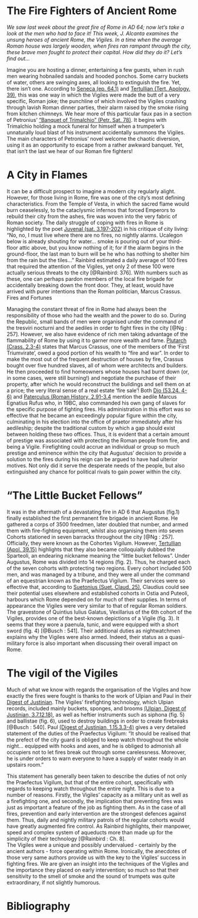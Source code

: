 The Fire Fighters of Ancient Rome
=================================

*We saw last week about the great fire of Rome in AD 64; now let’s take a look at the men who had to face it! This week, J. Alcanta examines the unsung heroes of ancient Rome, the Vigiles. In a time when the average Roman house was largely wooden, when fires ran rampant through the city, these brave men fought to protect their capital. How did they do it? Let’s find out…*

Imagine you are hosting a dinner, entertaining a few guests, when in rush men wearing hobnailed sandals and hooded ponchos. Some carry buckets of water, others are swinging axes, all looking to extinguish the fire. Yet, there isn’t one.
According to [Seneca (ep. 64.1)](https://www.loebclassics.com/view/seneca_younger-epistles/1917/pb_LCL075.439.xml) and [Tertullian (Tert. Apology. 39)](http://www.logoslibrary.org/tertullian/apology/39.html), this was one way in which the Vigiles  were made the butt of a very specific, Roman joke; the punchline of which involved the Vigiles crashing through lavish Roman dinner parties, their alarm raised by the smoke rising from kitchen chimneys.
We hear more of this particular faux pas in a section of Petronius’ [“Banquet of Trimalchio” (Petr. Sat. 78)](http://www.perseus.tufts.edu/hopper/text?doc=Perseus%3Atext%3A2007.01.0027%3Atext%3DSatyricon%3Asection%3D78). It begins with Trimalchio holding a mock funeral for himself when a trumpeter’s unnaturally loud blast of his instrument accidentally summons the Vigiles. The main characters of Petronius’ novel welcome the chaotic diversion, using it as an opportunity to escape from a rather awkward banquet. Yet, that isn’t the last we hear of our Roman fire fighters!

A City in Flames
================

It can be a difficult prospect to imagine a modern city regularly alight. However, for those living in Rome, fire was one of the city’s most defining characteristics. From the Temple of Vesta,  in which the sacred flame would burn ceaselessly, to the cataclysmic infernos that forced Emperors to rebuild their city from the ashes, fire was woven into the very fabric of Roman society. The daily struggle of coping with fires in Rome is highlighted by the poet [Juvenal (sat. 3.197-202)](http://www.tertullian.org/fathers/juvenal_satires_03.htm) in his critique of city living:
“No, no, I must live where there are no fires, no nightly alarms. Ucalegon below is already shouting for water… smoke is pouring out of your third-floor attic above, but you know nothing of it; for if the alarm begins in the ground-floor, the last man to burn will be he who has nothing to shelter him from the rain but the tiles...”
Rainbird estimated a daily average of 100 fires that required the attention of the Vigiles, yet only 2 of these 100 were actually serious threats to the city [@Rainbird: 376]. With numbers such as these, one can perhaps pardon members of the local fire brigade for accidentally breaking down the front door. They, at least, would have arrived with purer intentions than the Roman politician, Marcus Crassus.
Fires and Fortunes

Managing the constant threat of fire in Rome had always been the responsibility of those who had the wealth and the power to do so. During the Republic, small bands of men were organised under the command of the tresviri nocturni  and the aediles  in order to fight fires in the city [@Ng : 257]. However, we also have evidence of rich men taking advantage of the flammability of Rome by using it to garner more wealth and fame. [Plutarch (Crass. 2.3-4)](http://penelope.uchicago.edu/Thayer/e/roman/texts/plutarch/lives/crassus*.html) states that Marcus Crassus, one of the members of the ‘First Triumvirate’,  owed a good portion of his wealth to “fire and war”. In order to make the most out of the frequent destruction of houses by fire, Crassus bought over five hundred slaves, all of whom were architects and builders. He then proceeded to find homeowners whose houses had burnt down (or, in some cases, were still burning!) and negotiate the purchase of their property, after which he would reconstruct the buildings and sell them on at a price; the very literal sense of a real estate ‘fire sale’!
Both [Dio (53.24. 4-6)](http://penelope.uchicago.edu/Thayer/E/Roman/Texts/Cassius_Dio/53*.html) and [Paterculus (Roman History, 2.91-3.4](http://penelope.uchicago.edu/Thayer/E/Roman/Texts/Velleius_Paterculus/2C*.html) mention the aedile Marcus Egnatius Rufus who, in 19BC, also commanded his own gang of slaves for the specific purpose of fighting fires. His administration in this effort was so effective that he became an exceedingly popular figure within the city, culminating in his election into the office of praetor  immediately after his aedileship; despite the traditional custom by which a gap should exist between holding these two offices.
Thus, it is evident that a certain amount of prestige was associated with protecting the Roman people from fire, and being a Vigile. Firefighting could accrue an individual or group so much prestige and eminence within the city that Augustus’ decision to provide a solution to the fires during his reign can be argued to have had ulterior motives. Not only did it serve the desperate needs of the people, but also extinguished any chance for political rivals to gain power within the city.

“The Little Bucket Fellows”
===========================

It was in the aftermath of a devastating fire in AD 6 that Augustus (fig.1) finally established the first permanent fire brigade in ancient Rome. He gathered a corps of 3500 freedmen, later doubled that number, and armed them with fire-fighting equipment, whilst also organising them into seven Cohorts stationed in seven barracks throughout the city [@Ng : 257]. Officially, they were known as the Cohortes Vigilum.  However, [Tertullian (Apol. 39.15)](http://www.thelatinlibrary.com/tertullian/tertullian.apol.shtml) highlights that they also became colloquially dubbed the Sparteoli, an endearing nickname meaning the “little bucket fellows”.
Under Augustus, Rome was divided into 14 regions (fig. 2). Thus, he charged each of the seven cohorts with protecting two regions. Every cohort included 500 men, and was managed by a tribune,  and they were all under the command of an equestrian  known as the Praefectus Vigilum. Their services were so effective that, according to [Suetonius (Suet. Claud. 25)](http://www.perseus.tufts.edu/hopper/text?doc=Perseus:abo:phi,1348,015:25), Claudius could see their potential uses elsewhere and established cohorts in Ostia and Puteoli, harbours which Rome depended on for much of their supplies.
In terms of appearance the Vigiles were very similar to that of regular Roman soldiers. The gravestone of Quintius Iulius Galatus, Vexillarius of the 6th cohort of the Vigiles, provides one of the best-known depictions of a Vigile (fig. 3).  It seems that they wore a paenula,  tunic, and were equipped with a short sword (fig. 4) [@Busch : 541]. Their additional duties as nightwatchmen explains why the Vigiles were also armed. Indeed, their status as a quasi-military force is also important when discussing their overall impact on Rome.

The vigil of the Vigiles
========================

Much of what we know with regards the organisation of the Vigiles and how exactly the fires were fought is thanks to the work of Ulpian and Paul in their [Digest of Justinian](http://nbls.soc.srcf.net/files/files/Civil%20II/Texts/Digest%20of%20Justinian,%20Volume%203%20(D.30-40).pdf).  The Vigiles’ firefighting technology, which Ulpian records, included mainly buckets, sponges, and brooms [(Ulpian, Digest of Justinian, 3.7.12.18)](http://nbls.soc.srcf.net/files/files/Civil%20II/Texts/Digest%20of%20Justinian,%20Volume%203%20(D.30-40).pdf), as well as heftier instruments such as siphona  (fig. 5) and ballistae  (fig. 6), used to destroy buildings in order to create firebreaks [@Busch : 540].
Paul [(Digest of Justinian, 1.15.3.3-4)](http://nbls.soc.srcf.net/files/files/Civil%20II/Texts/Digest%20of%20Justinian,%20Volume%201%20(D.1-15).pdf) gives a very detailed statement of the duties of the Praefectus Vigilum:
“It should be realised that the prefect of the city guard is obliged to keep watch throughout the whole night… equipped with hooks and axes, and he is obliged to admonish all occupiers not to let fires break out through some carelessness. Moreover, he is under orders to warn everyone to have a supply of water ready in an upstairs room.”

This statement has generally been taken to describe the duties of not only the Praefectus Vigilum, but that of the entire cohort, specifically with regards to keeping watch throughout the entire night. This is due to a number of reasons. Firstly, the Vigiles’ capacity as a military unit as well as a firefighting one, and secondly, the implication that preventing fires was just as important a feature of the job as fighting them.
As in the case of all fires, prevention and early intervention are the strongest defences against them. Thus, daily and nightly military patrols of the regular cohorts would have greatly augmented fire control.  As Rainbird highlights, their manpower, speed and complex system of aqueducts more than made up for the simplicity of their technology [@Rainbird : Ch. 8].   
The Vigiles were a unique and possibly undervalued - certainly by the ancient authors - force operating within Rome. Ironically, the anecdotes of those very same authors provide us with the key to the Vigiles’ success in fighting fires. We are given an insight into the techniques of the Vigiles and the importance they placed on early intervention; so much so that their sensitivity to the smell of smoke and the sound of trumpets was quite extraordinary, if not slightly humorous.

Bibliography
============
